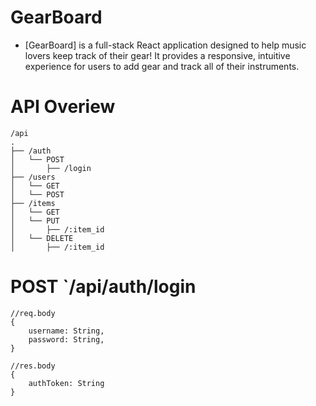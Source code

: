 # GearBoard
- [GearBoard] is a full-stack React application designed to help music lovers keep track of their gear! It provides a responsive, intuitive experience for users to add gear and track all of their instruments. 

# API Overiew

```
/api
.
├── /auth
│   └── POST
│       ├── /login
├── /users
│   └── GET
│   └── POST
├── /items
│   └── GET
│   └── PUT
│       ├── /:item_id
│   └── DELETE
│       ├── /:item_id   
```

# POST `/api/auth/login
```
//req.body
{
    username: String, 
    password: String, 
}

//res.body
{
    authToken: String
}
```